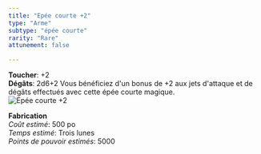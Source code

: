```yaml
---
title: "Epée courte +2"
type: "Arme"
subtype: "épée courte"
rarity: "Rare"
attunement: false

---
```

**Toucher**: +2  
**Dégâts**: 2d6+2
Vous bénéficiez d'un bonus de +2 aux jets d'attaque et de dégâts effectués avec cette épée courte magique.  
![Epée courte +2](https://www.douaratil.fr/illustrations/objet/epeecourte2.jpg)  

**Fabrication**  
*Coût estimé*: 500 po    
*Temps estimé*: Trois lunes  
*Points de pouvoir estimés*: 5000      
